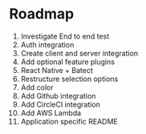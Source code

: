 # Roadmap
1. Investigate End to end test
2. Auth integration
2. Create client and server integration
3. Add optional feature plugins
4. React Native + Batect
5. Restructure selection options
6. Add color
7. Add Github integration
8. Add CircleCI integration
9. Add AWS Lambda
10. Application specific README